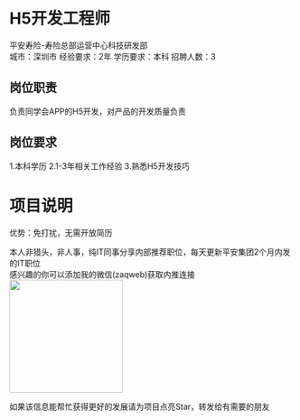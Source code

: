 # H5开发工程师
平安寿险-寿险总部运营中心科技研发部  
城市：深圳市 经验要求：2年 学历要求：本科  招聘人数：3

## 岗位职责
负责同学会APP的H5开发，对产品的开发质量负责

## 岗位要求
1.本科学历
 2.1-3年相关工作经验
 3.熟悉H5开发技巧

# 项目说明

优势：免打扰，无需开放简历

本人非猎头，非人事，纯IT同事分享内部推荐职位，每天更新平安集团2个月内发的IT职位  
感兴趣的你可以添加我的微信(zaqweb)获取内推连接  
<img src="https://github.com/zaqweb/PA-IT-JOBS/blob/master/WechatICode.jpeg"  height="200" width="200">

如果该信息能帮忙获得更好的发展请为项目点亮Star，转发给有需要的朋友




